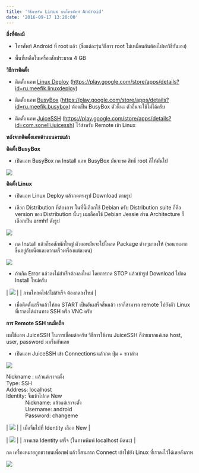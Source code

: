 ```yaml
---
title: 'วิธีการรัน Linux บนโทรศัพท์ Android'
date: '2016-09-17 13:20:00'
---
```


**สิ่งที่ต้องมี**  
  
- โทรศัพท์ Android ที่ root แล้ว (ซึ่งแต่ละรุ่นวิธีการ root ไม่เหมือนกันต้องไปหาวิธีกันเอง)  
  
- พื้นที่เหลือในเครื่องสักประมาณ 4 GB   
  
  
**วิธีการติดตั้ง**  
  
- ติดตั้ง แอพ [Linux Deploy](https://play.google.com/store/apps/details?id=ru.meefik.linuxdeploy) (<https://play.google.com/store/apps/details?id=ru.meefik.linuxdeploy>)  
  
- ติดตั้ง แอพ [BusyBox](https://play.google.com/store/apps/details?id=ru.meefik.busybox) (<https://play.google.com/store/apps/details?id=ru.meefik.busybox>) ต้องเป็น BusyBox ตัวนี้นะ ตัวอื่นจะใช้ไม่ได้ครับ  
  
- ติดตั้ง แอพ [JuiceSSH](https://play.google.com/store/apps/details?id=com.sonelli.juicessh) (<https://play.google.com/store/apps/details?id=com.sonelli.juicessh>) ไว้สำหรับ Remote เข้า Linux  
  
  
**หลังจากติดตั้งแอพด้านบนครบแล้ว**  
  
**ติดตั้ง BusyBox**  
  
- เปิดแอพ BusyBox กด Install แอพ BusyBox มันจะขอ สิทธิ์ root ก็ให้มันไป  
  
[![](https://1.bp.blogspot.com/-7UT5TBT7gfc/V9zNL1hPmZI/AAAAAAAAj3w/Ad5B9vcX2QAPBeV-qRWctWuMmHqgYP9MQCK4B/s640/Screenshot_20160917-111934.png)](http://1.bp.blogspot.com/-7UT5TBT7gfc/V9zNL1hPmZI/AAAAAAAAj3w/Ad5B9vcX2QAPBeV-qRWctWuMmHqgYP9MQCK4B/s1600/Screenshot_20160917-111934.png)  
  
**ติดตั้ง Linux**  
  
- เปิดแอพ Linux Deploy แล้วกดตรงรูป Download ตามรูป  
  
  
- เลือก Distribution ที่ต้องการ ในที่นี้เลือกใช้ Debian ครับ Distribution suite ก็คือ version ของ Distribution นั้นๆ ผมเลือกใช้ Debian Jessie ส่วน Architecture ก็เลือกเป็น armhf ดังรูป  
  
[![](https://4.bp.blogspot.com/-7OF6x_arqx4/V9zNu2ZO5iI/AAAAAAAAj34/pCWK_CvmF-8a2-j2aCN0OiigPDSg4iAOACK4B/s640/Screenshot_20160917-112858.png)](http://4.bp.blogspot.com/-7OF6x_arqx4/V9zNu2ZO5iI/AAAAAAAAj34/pCWK_CvmF-8a2-j2aCN0OiigPDSg4iAOACK4B/s1600/Screenshot_20160917-112858.png)  
  
- กด Install แล้วก็รอสักพักใหญ่ ตัวแอพมันจะไปโหลด Package ต่างๆมาลงให้ (รอนานมาก ขึ้นอยู่กับเน็ตและความเร็วเครื่องแต่ละคน)  
  
[![](https://3.bp.blogspot.com/-eixkJ-0GlDk/V9zOEo2aI7I/AAAAAAAAj4A/H0ZGzJowRYw4q1TjUfJ45eCjVkXzBZ5EwCK4B/s640/Screenshot_20160917-112907.png)](http://3.bp.blogspot.com/-eixkJ-0GlDk/V9zOEo2aI7I/AAAAAAAAj4A/H0ZGzJowRYw4q1TjUfJ45eCjVkXzBZ5EwCK4B/s1600/Screenshot_20160917-112907.png)  
  
- ถ้าเกิด Error แล้วลงไม่สำเร็จต้องลงใหม่ โดยการกด STOP แล้วเข้ารูป Download ไปกด Install ใหม่ครับ  
  


| [![](https://3.bp.blogspot.com/-iCNgcETqih0/V9zOM-g1uYI/AAAAAAAAj4I/5whYjU0jtIcdgw5ZWV-8DA3x0XlP5F6UQCK4B/s640/Screenshot_20160917-113707.png)](http://3.bp.blogspot.com/-iCNgcETqih0/V9zOM-g1uYI/AAAAAAAAj4I/5whYjU0jtIcdgw5ZWV-8DA3x0XlP5F6UQCK4B/s1600/Screenshot_20160917-113707.png) |
| ภาพโหลดไฟล์ไม่สำเร็จ ต้องกดลงใหม่ |

  
  
- เมื่อติดตั้งเสร็จแล้วให้กด START เป็นอันเสร็จสิ้นแล้ว เราก็สามารถ remote ไปยังตัว Linux ที่เราลงได้ผ่านทาง SSH หรือ VNC ครับ  
  
  
**การ Remote SSH บนมือถือ**  
  
ผมใช้แอพ JuiceSSH ในการเชื่อมต่อครับ วิธีการใช้งาน JuiceSSH ก็ง่ายมากแค่เซต host, user, password มาเริ่มกันเลย  
  
- เปิดแอพ JuiceSSH เข้า Connections แล้วกด ปุ่ม + ขวาล่าง  
  
  
[![](https://2.bp.blogspot.com/-zuh9fHveSnY/V9zPLSHmXCI/AAAAAAAAj4Q/NGJZrw1NgwknOWQDieW9oDdjlEP2TAMOgCK4B/s640/Screenshot_20160917-114500.png)](http://2.bp.blogspot.com/-zuh9fHveSnY/V9zPLSHmXCI/AAAAAAAAj4Q/NGJZrw1NgwknOWQDieW9oDdjlEP2TAMOgCK4B/s1600/Screenshot_20160917-114500.png)  
  
  
Nickname : แล้วแต่เราจะตั้ง  
Type: SSH  
Address: localhost  
Identity: จิ้มเข้าไปกด New  
             Nickname: แล้วแต่เราจะตั้ง  
             Username: android  
             Password: changeme  
  


| [![](https://1.bp.blogspot.com/-i77g66H14wc/V9zPbVWVZBI/AAAAAAAAj4Y/U9XPjRB8MyY1OlJ54uaJwJdSKyDrkqYhQCK4B/s640/Screenshot_20160917-114714.png)](http://1.bp.blogspot.com/-i77g66H14wc/V9zPbVWVZBI/AAAAAAAAj4Y/U9XPjRB8MyY1OlJ54uaJwJdSKyDrkqYhQCK4B/s1600/Screenshot_20160917-114714.png) |
| เมื่อจิ้มไปที่ Identity เลือก New |

  


| [![](https://2.bp.blogspot.com/-pZxWsDiaD2o/V9zPhSc2FyI/AAAAAAAAj4g/obI3XOvgEu4zr-aSiyO3rUqgustJMbUqQCK4B/s640/Screenshot_20160917-114858.png)](http://2.bp.blogspot.com/-pZxWsDiaD2o/V9zPhSc2FyI/AAAAAAAAj4g/obI3XOvgEu4zr-aSiyO3rUqgustJMbUqQCK4B/s1600/Screenshot_20160917-114858.png) |
| ภาพเซต Identity เสร็จ (ในภาพพิมพ์ localhost ผิดนะ) |

  
  
กด เครื่องหมายถูกขวาบนเพื่อเซฟ แล้วก็สามารถ Connect เข้าไปยัง Linux ที่เราลงไว้ได้เลยดังภาพ  
  
[![](https://2.bp.blogspot.com/-GZrsF6d7l_I/V9zgC0uYJBI/AAAAAAAAj5E/vw4OLKP-fL8vJsADIEjt9mBg4aozkSvGgCLcB/s640/Screenshot_20160917-131514.png)](https://2.bp.blogspot.com/-GZrsF6d7l_I/V9zgC0uYJBI/AAAAAAAAj5E/vw4OLKP-fL8vJsADIEjt9mBg4aozkSvGgCLcB/s1600/Screenshot_20160917-131514.png)  
  
  
  
